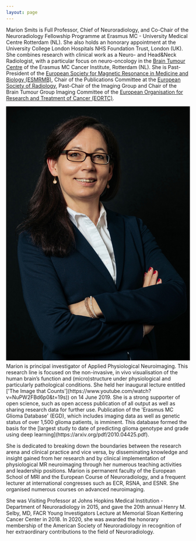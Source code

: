 ```yaml
---
layout: page
---
```


Marion Smits is Full Professor, Chief of Neuroradiology, and Co-Chair of the Neuroradiology Fellowship Programme at Erasmus MC - University Medical Centre Rotterdam (NL). She also holds an honorary appointment at the University College London Hospitals NHS Foundation Trust, London (UK). She combines  research with clinical work as a Neuro- and Head&Neck Radiologist, with a particular focus on neuro-oncology in the [Brain Tumour Centre](https://www.erasmusmc.nl/hersentumorcentrum/) of the Erasmus MC Cancer Institute, Rotterdam (NL). 
She is Past-President of the [European Society for Magnetic Resonance in Medicine and Biology (ESMRMB)](https://www.esmrmb.org), Chair of the Publications Committee at the [European Society of Radiology](myesr.org), Past-Chair of the Imaging Group and Chair  of the Brain Tumour Group Imaging Committee of the [European Organisation for Research and Treatment of Cancer (EORTC)](http://www.eortc.org).

<img src="Marion2019.jpg" style="float:left;margin:0 1em 0.5em 0" alt="Marion Smits">
Marion is principal investigator of Applied Physiological Neuroimaging. This research line is focused on the non-invasive, in vivo visualisation of the human brain’s function and (micro)structure under physiological and particularly pathological conditions. She held her inaugural lecture entitled ['The Image that Counts'](https://www.youtube.com/watch?v=NuPW2FBd6p0&t=19s)) on 14 June 2019. She is a strong supporter of open science, such as open access publication of all output as well as sharing research data for further use. Publication of the 'Erasmus MC Glioma Database' (EGD), which includes imaging data as well as genetic status of over 1,500 glioma patients, is imminent. This database formed the basis for the [largest study to date of predicting glioma genotype and grade using deep learning](https://arxiv.org/pdf/2010.04425.pdf).

She is dedicated to breaking down the boundaries between the research arena and clinical practice and vice versa, by disseminating knowledge and insight gained from her research and by clinical implementation of physiological MR neuroimaging through her numerous teaching activities and leadership positions. Marion is permanent faculty of the European School of MRI and the European Course of Neuroradiology, and a frequent lecturer at international congresses such as ECR, RSNA, and ESNR. She organised numerous courses on advanced neuroimaging. 

She was Visiting Professor at Johns Hopkins Medical Institution - Department of Neuroradiology in 2015, and gave the 20th annual Henry M. Selby, MD, FACR Young Investigators Lecture at Memorial Sloan Kettering Cancer Center in 2018. In 2020, she was awarded the honorary membership of the American Society of Neuroradiology in recognition of her extraordinary contributions to the field of Neuroradiology.






